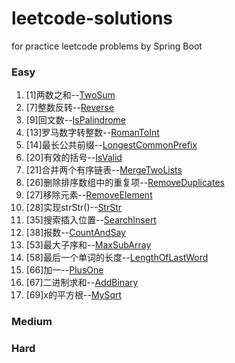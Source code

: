 # leetcode-solutions
for practice leetcode problems by Spring Boot

### Easy
1. [1]两数之和--[TwoSum](./lc-problems-solution-api/src/main/java/com/leetcode/problems/easy/TwoSum.java)
2. [7]整数反转--[Reverse](./lc-problems-solution-api/src/main/java/com/leetcode/problems/easy/Reverse.java)
3. [9]回文数--[IsPalindrome](./lc-problems-solution-api/src/main/java/com/leetcode/problems/easy/IsPalindrome.java)
4. [13]罗马数字转整数--[RomanToInt](./lc-problems-solution-api/src/main/java/com/leetcode/problems/easy/RomanToInt.java)
5. [14]最长公共前缀--[LongestCommonPrefix](./lc-problems-solution-api/src/main/java/com/leetcode/problems/easy/LongestCommonPrefix.java)
6. [20]有效的括号--[IsValid](./lc-problems-solution-api/src/main/java/com/leetcode/problems/easy/IsValid.java)
7. [21]合并两个有序链表--[MergeTwoLists](./lc-problems-solution-api/src/main/java/com/leetcode/problems/easy/.java)
8. [26]删除排序数组中的重复项--[RemoveDuplicates](./lc-problems-solution-api/src/main/java/com/leetcode/problems/easy/MergeTwoLists.java)
9. [27]移除元素--[RemoveElement](./lc-problems-solution-api/src/main/java/com/leetcode/problems/easy/RemoveElement.java)
10. [28]实现strStr()--[StrStr](./lc-problems-solution-api/src/main/java/com/leetcode/problems/easy/StrStr.java)
11. [35]搜索插入位置--[SearchInsert](./lc-problems-solution-api/src/main/java/com/leetcode/problems/easy/SearchInsert.java)
12. [38]报数--[CountAndSay](./lc-problems-solution-api/src/main/java/com/leetcode/problems/easy/CountAndSay.java)
13. [53]最大子序和--[MaxSubArray](./lc-problems-solution-api/src/main/java/com/leetcode/problems/easy/MaxSubArray.java)
14. [58]最后一个单词的长度--[LengthOfLastWord](./lc-problems-solution-api/src/main/java/com/leetcode/problems/easy/LengthOfLastWord.java)
15. [66]加一--[PlusOne](./lc-problems-solution-api/src/main/java/com/leetcode/problems/easy/PlusOne.java)
16. [67]二进制求和--[AddBinary](./lc-problems-solution-api/src/main/java/com/leetcode/problems/easy/AddBinary.java)
17. [69]x的平方根--[MySqrt](./lc-problems-solution-api/src/main/java/com/leetcode/problems/easy/MySqrt.java)
### Medium
### Hard
